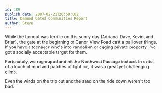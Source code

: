 ```yaml
---
id: 189
publish_date: 2007-02-21T20:59:00Z
title: Damned Gated Communities Report
author: Steve
---
```

While the turnout was terrific on this sunny day (Adriana, Dave, Kevin, and Brian), the gate at the beginning of Canon View Road cast a pall over things. If you have a teenager who's into vandalism or egging private property, I've got a socially acceptable target for them.

Fortunately, we regrouped and hit the Northwest Passage instead. In spite of a touch of mud and patches of light ice, it was a great yet challenging climb.

Even the winds on the trip out and the sand on the ride down weren't too bad.